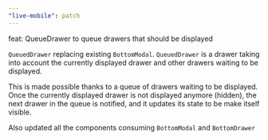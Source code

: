 ```yaml
---
"live-mobile": patch
---
```


feat: QueueDrawer to queue drawers that should be displayed

`QueuedDrawer` replacing existing `BottomModal`. `QueuedDrawer` is a drawer taking into account the currently displayed drawer and other drawers waiting to be displayed.

This is made possible thanks to a queue of drawers waiting to be displayed. Once the currently displayed drawer is not displayed anymore (hidden), the next drawer in the queue is notified, and it updates its state to be make itself visible.

Also updated all the components consuming `BottomModal` and `BottomDrawer`
